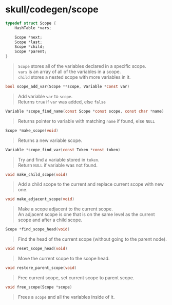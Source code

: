 # skull/codegen/scope

```c
typedef struct Scope {
	HashTable *vars;

	Scope *next;
	Scope *last;
	Scope *child;
	Scope *parent;
}
```

> `Scope` stores all of the variables declared in a specific scope.
> \
> `vars` is an array of all of the variables in a scope.
> \
> `child` stores a nested scope with more variables in it.

```c
bool scope_add_var(Scope **scope, Variable *const var)
```

> Add variable `var` to `scope`.
> \
> Returns `true` if `var` was added, else `false`

```c
Variable *scope_find_name(const Scope *const scope, const char *name)
```

> Returns pointer to variable with matching `name` if found, else `NULL`

```c
Scope *make_scope(void)
```

> Returns a new variable scope.

```c
Variable *scope_find_var(const Token *const token)
```

> Try and find a variable stored in `token`.
> \
> Return `NULL` if variable was not found.

```c
void make_child_scope(void)
```

> Add a child scope to the current and replace current scope with new one.

```c
void make_adjacent_scope(void)
```

> Make a scope adjacent to the current scope.
> \
> An adjacent scope is one that is on the same level as the current scope and
> after a child scope.

```c
Scope *find_scope_head(void)
```

> Find the head of the current scope (without going to the parent node).

```c
void reset_scope_head(void)
```

> Move the current scope to the scope head.

```c
void restore_parent_scope(void)
```

> Free current scope, set current scope to parent scope.

```c
void free_scope(Scope *scope)
```

> Frees a `scope` and all the variables inside of it.

